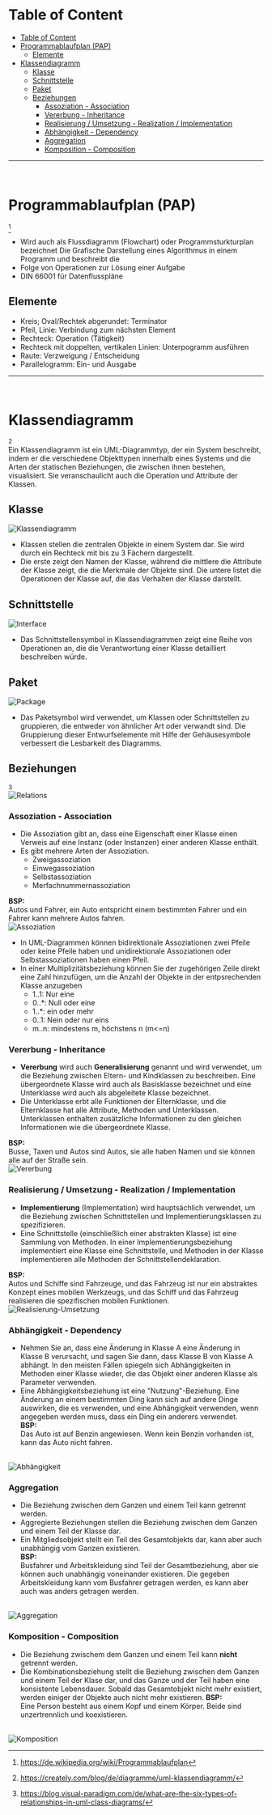 # Table of Content
- [Table of Content](#table-of-content)
- [Programmablaufplan (PAP)](#programmablaufplan-pap)
  - [Elemente](#elemente)
- [Klassendiagramm](#klassendiagramm)
  - [Klasse](#klasse)
  - [Schnittstelle](#schnittstelle)
  - [Paket](#paket)
  - [Beziehungen](#beziehungen)
    - [Assoziation - Association](#assoziation---association)
    - [Vererbung - Inheritance](#vererbung---inheritance)
    - [Realisierung / Umsetzung - Realization / Implementation](#realisierung--umsetzung---realization--implementation)
    - [Abhängigkeit - Dependency](#abhängigkeit---dependency)
    - [Aggregation](#aggregation)
    - [Komposition - Composition](#komposition---composition)

---
<br>

# Programmablaufplan (PAP)
[^1]
- Wird auch als Flussdiagramm (Flowchart) oder Programmsturkturplan bezeichnet
Die Grafische Darstellung eines Algorithmus in einem Programm und beschreibt die
- Folge von Operationen zur Lösung einer Aufgabe
- DIN 66001 für Datenflusspläne

## Elemente
- Kreis; Oval/Rechtek abgerundet: Terminator
- Pfeil, Linie: Verbindung zum nächsten Element
- Rechteck: Operation (Tätigkeit)
- Rechteck mit doppelten, vertikalen Linien: Unterpogramm ausführen
- Raute: Verzweigung / Entscheidung
- Parallelogramm: Ein- und Ausgabe
---

<br>

# Klassendiagramm
[^2]<br>
Ein Klassendiagramm ist ein UML-Diagrammtyp, der ein System beschreibt, indem er die verschiedene Objekttypen innerhalb eines Systems und die Arten der statischen Beziehungen, die zwischen ihnen bestehen, visualisiert. Sie veranschaulicht auch die Operation und Attribute der Klassen.

## Klasse
<img title="Klassendiagramm" src="./img/UML-Klassendiagramm/Class-Notation.png"></img>
<br>
- Klassen stellen die zentralen Objekte in einem System dar. Sie wird durch ein Rechteck mit bis zu 3 Fächern dargestellt.
- Die erste zeigt den Namen der Klasse, während die mittlere die Attribute der Klasse zeigt, die die Merkmale der Objekte sind. Die untere listet die Operationen der Klasse auf, die das Verhalten der Klasse darstellt.

## Schnittstelle
<img title="Interface" src="./img/UML-Klassendiagramm/Interface-notation.png"></img>
<br>
- Das Schnittstellensymbol in Klassendiagrammen zeigt eine Reihe von Operationen an, die die Verantwortung einer Klasse detailliert beschreiben würde.

## Paket
<img title="Package" src="./img/UML-Klassendiagramm/Package.png"></img>
<br>
- Das Paketsymbol wird verwendet, um Klassen oder Schnittstellen zu gruppieren, die entweder von ähnlicher Art oder verwandt sind. Die Gruppierung dieser Entwurfselemente mit Hilfe der Gehäusesymbole verbessert die Lesbarkeit des Diagramms.

## Beziehungen
[^3]<br>
<img title="Relations" src="./img/UML-Klassendiagramm/Class-Diagram-Relations.png"></img>
<br>

### Assoziation - Association
- Die Assoziation gibt an, dass eine Eigenschaft einer Klasse einen Verweis auf eine Instanz (oder Instanzen) einer anderen Klasse enthält.
- Es gibt mehrere Arten der Assoziation.
    - Zweigassoziation
    - Einwegassoziation
    - Selbstassoziation
    - Merfachnummernassoziation

__BSP:__<br>
Autos und Fahrer, ein Auto entspricht einem bestimmten Fahrer und ein Fahrer kann mehrere Autos fahren.
<br>
<img title="Assoziation" src="./img/UML-Klassendiagramm/examples-relations/class-diagram-association-example.png" ></img>
<br>
- In UML-Diagrammen können bidirektionale Assoziationen zwei Pfeile oder keine Pfeile haben und unidirektionale Assoziationen oder Selbstassoziationen haben einen Pfeil.
- In einer Multiplizitätsbeziehung können Sie der zugehörigen Zeile direkt eine Zahl hinzufügen, um die Anzahl der Objekte in der entpsrechenden Klasse anzugeben
    - 1..1: Nur eine
    - 0..*: Null oder eine
    - 1..*: ein oder mehr
    - 0..1: Nein oder nur eins
    - m..n: mindestens m, höchstens n (m<=n)

### Vererbung - Inheritance
- __Vererbung__ wird auch __Generalisierung__ genannt und wird verwendet, um die Beziehung zwischen Eltern- und Kindklassen zu beschreiben. Eine übergeordnete Klasse wird auch als Basisklasse bezeichnet und eine Unterklasse wird auch als abgeleitete Klasse bezeichnet.
- Die Unterklasse erbt alle Funktionen der Elternklasse, und die Elternklasse hat alle Attribute, Methoden und Unterklassen. Unterklassen enthalten zusätzliche Informationen zu den gleichen Informationen wie die übergeordnete Klasse.

__BSP:__<br>
Busse, Taxen und Autos sind Autos, sie alle haben Namen und sie können alle auf der Straße sein.
<br>
<img title="Vererbung" src="./img/UML-Klassendiagramm/examples-relations/class-diagram-inheritance-example.png"></img>
<br>

### Realisierung / Umsetzung - Realization / Implementation
- __Implementierung__ (Implementation) wird hauptsächlich verwendet, um die Beziehung zwischen Schnittstellen und Implementierungsklassen zu spezifizieren.
- Eine Schnittstelle (einschließlich einer abstrakten Klasse) ist eine Sammlung von Methoden. In einer Implementierungsbeziehung implementiert eine Klasse eine Schnittstelle, und Methoden in der Klasse implementieren alle Methoden der Schnittstellendeklaration.

__BSP:__<br>
Autos und Schiffe sind Fahrzeuge, und das Fahrzeug ist nur ein abstraktes Konzept eines mobilen Werkzeugs, und das Schiff und das Fahrzeug realisieren die spezifischen mobilen Funktionen.
<br>
<img title="Realisierung-Umsetzung" src="./img/UML-Klassendiagramm/examples-relations/class-diagram-realization-example.png"></img>
<br>

### Abhängigkeit - Dependency
- Nehmen Sie an, dass eine Änderung in Klasse A eine Änderung in Klasse B verursacht, und sagen Sie dann, dass Klasse B von Klasse A abhängt.
In den meisten Fällen spiegeln sich Abhängigkeiten in Methoden einer Klasse wieder, die das Objekt einer anderen Klasse als Parameter verwenden. 
- Eine Abhängigkeitsbeziehung ist eine "Nutzung"-Beziehung. Eine Änderung an einem bestimmten Ding kann sich auf andere Dinge auswirken, die es verwenden, und eine Abhängigkeit verwenden, wenn angegeben werden muss, dass ein Ding ein anderers verwendet. <br>
__BSP:__<br>
Das Auto ist auf Benzin angewiesen. Wenn kein Benzin vorhanden ist, kann das Auto nicht fahren.
<br>
<img title="Abhängigkeit" src="./img/UML-Klassendiagramm/examples-relations/class-diagram-dependency-example.png"></img>
<br>

### Aggregation
- Die Beziehung zwischen dem Ganzen und einem Teil kann getrennt werden.
- Aggregierte Beziehungen stellen die Beziehung zwischen dem Ganzen und einem Teil der Klasse dar.
- Ein Mitgliedsobjekt stellt ein Teil des Gesamtobjekts dar, kann aber auch unabhängig vom Ganzen existieren. <br>
__BSP:__<br>
Busfahrer und Arbeitskleidung sind Teil der Gesamtbeziehung, aber sie können auch unabhängig voneinander existieren. Die gegeben Arbeitskleidung kann vom Busfahrer getragen werden, es kann aber auch was anders getragen werden.
<br>
<img title="Aggregation" src="./img/UML-Klassendiagramm/examples-relations/class-diagram-aggregation-example.png"></img>
<br>

### Komposition - Composition
- Die Beziehung zwischem dem Ganzen und einem Teil kann __nicht__ getrennt werden.
- Die Kombinationsbeziehung stellt die Beziehung zwischen dem Ganzen und einem Teil der Klase dar, und das Ganze und der Teil haben eine konsistente Lebensdauer. Sobald das Gesamtobjekt nicht mehr existiert, werden einiger der Objekte auch nicht mehr existieren.
__BSP:__<br>
Eine Person besteht aus einem Kopf und einem Körper. Beide sind unzertrennlich und koexistieren.
<br>
<img title="Komposition" src="./img/UML-Klassendiagramm/examples-relations/class-diagram-composition-example.png"></img>

[^1]: https://de.wikipedia.org/wiki/Programmablaufplan
[^2]: https://creately.com/blog/de/diagramme/uml-klassendiagramm/
[^3]: https://blog.visual-paradigm.com/de/what-are-the-six-types-of-relationships-in-uml-class-diagrams/